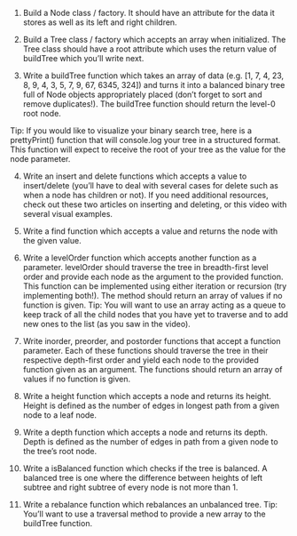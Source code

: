 1. Build a Node class / factory. It should have an attribute for the data it stores as well as its left and right children.

2. Build a Tree class / factory which accepts an array when initialized. 
The Tree class should have a root attribute which uses the return value of buildTree which you’ll write next.

3. Write a buildTree function which takes an array of data (e.g. [1, 7, 4, 23, 8, 9, 4, 3, 5, 7, 9, 67, 6345, 324]) 
and turns it into a balanced binary tree full of Node objects appropriately placed (don’t forget to sort and remove duplicates!). 
The buildTree function should return the level-0 root node.

Tip: If you would like to visualize your binary search tree, here is a prettyPrint() function that 
will console.log your tree in a structured format. This function will expect to receive the root of your tree as the value for the node parameter.

4. Write an insert and delete functions which accepts a value to insert/delete 
(you’ll have to deal with several cases for delete such as when a node has children or not). 
If you need additional resources, check out these two articles on inserting and deleting, or this video with several visual examples.

5. Write a find function which accepts a value and returns the node with the given value.

6. Write a levelOrder function which accepts another function as a parameter. 
levelOrder should traverse the tree in breadth-first level order and provide 
each node as the argument to the provided function. 
This function can be implemented using either iteration or recursion (try implementing both!). 
The method should return an array of values if no function is given. 
Tip: You will want to use an array acting as a queue to keep track of all the child nodes 
that you have yet to traverse and to add new ones to the list (as you saw in the video).

7. Write inorder, preorder, and postorder functions that accept a function parameter. 
Each of these functions should traverse the tree in their respective depth-first order 
and yield each node to the provided function given as an argument. 
The functions should return an array of values if no function is given.

8. Write a height function which accepts a node and returns its height. 
Height is defined as the number of edges in longest path from a given node to a leaf node.

9. Write a depth function which accepts a node and returns its depth. 
Depth is defined as the number of edges in path from a given node to the tree’s root node.

10. Write a isBalanced function which checks if the tree is balanced. 
A balanced tree is one where the difference between heights 
of left subtree and right subtree of every node is not more than 1.

11. Write a rebalance function which rebalances an unbalanced tree. 
Tip: You’ll want to use a traversal method to provide a new array to the buildTree function.